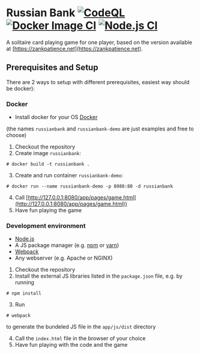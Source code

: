# Russian Bank [![CodeQL](https://github.com/RheaMars/russian-bank/actions/workflows/codeql-analysis.yml/badge.svg)](https://github.com/RheaMars/russian-bank/actions/workflows/codeql-analysis.yml) [![Docker Image CI](https://github.com/RheaMars/russian-bank/actions/workflows/docker-image.yml/badge.svg)](https://github.com/RheaMars/russian-bank/actions/workflows/docker-image.yml) [![Node.js CI](https://github.com/RheaMars/russian-bank/actions/workflows/node.js.yml/badge.svg)](https://github.com/RheaMars/russian-bank/actions/workflows/node.js.yml)

A solitaire card playing game for one player, based on the version available at [https://zankpatience.net](https://zankpatience.net).

## Prerequisites and Setup
There are 2 ways to setup with different prerequisites, easiest way should be docker):

### Docker
- Install docker for your OS [Docker](https://www.docker.com/)

(the names `russianbank` and `russianbank-demo` are just examples and free to choose)

1. Checkout the repository
2. Create image `russianbank`:
```
# docker build -t russianbank .
```
3. Create and run container `russianbank-demo`:
```
# docker run --name russianbank-demo -p 8080:80 -d russianbank
```
4. Call [http://127.0.0.1:8080/app/pages/game.html](http://127.0.0.1:8080/app/pages/game.html)) 
5. Have fun playing the game

### Development environment
- [Node.js](https://nodejs.org/en/)
- A JS package manager (e.g. [npm](https://www.npmjs.com/) or [yarn](https://yarnpkg.com/))
- [Webpack](https://webpack.js.org/)
- Any webserver (e.g. Apache or NGINX)

1. Checkout the repository
2. Install the external JS libraries listed in the `package.json` file, e.g. by running 
```
# npm install
```
3. Run 
```
# webpack
```
to generate the bundeled JS file in the `app/js/dist` directory

4. Call the `index.html` file in the browser of your choice
5. Have fun playing with the code and the game
